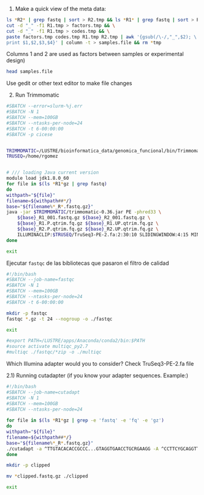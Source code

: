 1) Make a quick view of the meta data:

```bash
ls *R2* | grep fastq | sort > R2.tmp && ls *R1* | grep fastq | sort > R1.tmp && \
cut -d "_" -f1 R1.tmp > factors.tmp && \
cut -d "_" -f1 R1.tmp > codes.tmp && \
paste factors.tmp codes.tmp R1.tmp R2.tmp | awk '{gsub(/\-/,"_",$2); \
print $1,$2,$3,$4}' | column -t > samples.file && rm *tmp
```

Columns 1 and 2 are used as factors between samples or experimental design)

```bash
head samples.file
```

Use gedit or other text editor to make file changes

2) Run Trimmomatic

```bash
#SBATCH --error=slurm-%j.err
#SBATCH -N 1
#SBATCH --mem=100GB
#SBATCH --ntasks-per-node=24
#SBATCH -t 6-00:00:00
#SBATCH -p cicese


TRIMMOMATIC=/LUSTRE/bioinformatica_data/genomica_funcional/bin/Trimmomatic-0.36
TRUSEQ=/home/rgomez


# /// loading Java current version
module load jdk1.8.0_60
for file in $(ls *R1*gz | grep fastq)
do
withpath="${file}"
filename=${withpath##*/}
base="${filename%*_R*.fastq.gz}"
java -jar $TRIMMOMATIC/trimmomatic-0.36.jar PE -phred33 \
    ${base}_R1_001.fastq.gz ${base}_R2_001.fastq.gz \
    ${base}_R1.P.qtrim.fq.gz ${base}_R1.UP.qtrim.fq.gz \
    ${base}_R2.P.qtrim.fq.gz ${base}_R2.UP.qtrim.fq.gz \
    ILLUMINACLIP:$TRUSEQ/TruSeq3-PE-2.fa:2:30:10 SLIDINGWINDOW:4:15 MINLEN:36 LEADING:5 TRAILING:5
done

exit 
```

Ejecutar `fastqc` de las bibliotecas que pasaron el filtro de calidad

```bash
#!/bin/bash
#SBATCH --job-name=fastqc
#SBATCH -N 1
#SBATCH --mem=100GB
#SBATCH --ntasks-per-node=24
#SBATCH -t 6-00:00:00

mkdir -p fastqc
fastqc *.gz -t 24 --nogroup -o ./fastqc 

exit

#export PATH=/LUSTRE/apps/Anaconda/conda2/bin:$PATH
#source activate multiqc_py2.7
#multiqc ./fastqc/*zip -o ./multiqc
```

Which Illumina adapter would you to consider? Check TruSeq3-PE-2.fa file

2.1) Running cutadapter (if you know your adapter sequences. Example:)

```bash
#!/bin/bash
#SBATCH --job-name=cutadapt
#SBATCH -N 1
#SBATCH --mem=100GB
#SBATCH --ntasks-per-node=24
 
for file in $(ls *R1*gz | grep -e 'fastq' -e 'fq' -e 'gz')
do
withpath="${file}"
filename=${withpath##*/}
base="${filename%*_R*.fastq.gz}"
./cutadapt -a ^TTGTACACACCGCCC...GTAGGTGAACCTGCRGAAGG -A ^CCTTCYGCAGGTTCACCTAC...GGGCGGTGTGTACAA --discard-untrimmed --cores 24 -o ${base}_R1.clipped.fastq.gz -p ${base}_R2.clipped.fastq.gz ${base}_R1_001.fastq.gz ${base}_R2_001.fastq.gz 
done

mkdir -p clipped

mv *clipped.fastq.gz ./clipped

exit 

```






